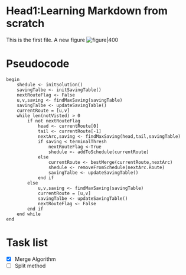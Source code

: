 # Head1:Learning Markdown from scratch
This is the first file.
A new figure ![figure|400](https://telepic.yuukidev.me/file/193de1e74d20e54ea169e.png)

# Pseudocode 
```
begin
	shedule <- initSolution()
	savingTalbe <- initSavingTable()
	nextRouteFlag <- False
	u,v,saving <- findMaxSaving(savingTable)
	savingTalbe <- updateSavingTable()
	currentRoute = [u,v]
	while len(notVisted) > 0
		if not nextRouteFlag
			head <- currentRoute[0]
			tail <- currentRoute[-1]
			nextArc,saving <- findMaxSaving(head,tail,savingTable)
			if saving < terminalThresh
				nextRouteFlag <-True
				shedule <- addToSchedule(currentRoute)
			else
				currentRoute <- bestMerge(currentRoute,nextArc)
				shedule <- removeFromSchedule(nextArc.Route)
				savingTalbe <- updateSavingTable()
			end if
		else
			u,v,saving <- findMaxSaving(savingTable)
			currentRoute = [u,v]
			savingTalbe <- updateSavingTable()
			nextRouteFlag <- False
		end if 
	end while
end
```
# Task list 
- [x] Merge Algorithm
- [ ] Split method
